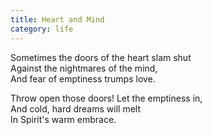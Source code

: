 ```yaml
---
title: Heart and Mind
category: life
---
```


Sometimes the doors of the heart slam shut  
Against the nightmares of the mind,  
And fear of emptiness trumps love.

Throw open those doors! Let the emptiness in,  
And cold, hard dreams will melt  
In Spirit's warm embrace.
